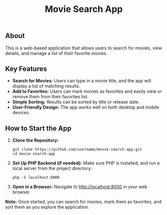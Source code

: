<!DOCTYPE html>
<html lang="en">
<head>
  <meta charset="UTF-8">
  <meta name="viewport" content="width=device-width, initial-scale=1.0">
</head>
<body>
  <header>
    <h1>Movie Search App</h1>
  </header>
  <main>
    <section>
      <h2>About</h2>
      <p>This is a web-based application that allows users to search for movies, view details, and manage a list of their favorite movies.</p>
    </section>
    <section>
      <h2>Key Features</h2>
      <ul>
        <li><strong>Search for Movies:</strong> Users can type in a movie title, and the app will display a list of matching results.</li>
        <li><strong>Add to Favorites:</strong> Users can mark movies as favorites and easily view or remove them from their favorites list.</li>
        <li><strong>Simple Sorting:</strong> Results can be sorted by title or release date.</li>
        <li><strong>User-Friendly Design:</strong> The app works well on both desktop and mobile devices.</li>
      </ul>
    </section>
    <section>
      <h2>How to Start the App</h2>
      <ol>
        <li><strong>Clone the Repository:</strong></li>
        <pre><code>git clone https://github.com/username/movie-search-app.git
cd movie-search-app</code></pre>
        <li><strong>Set Up PHP Backend (if needed):</strong> Make sure PHP is installed, and run a local server from the project directory:</li>
        <pre><code>php -S localhost:8000</code></pre>
        <li><strong>Open in a Browser:</strong> Navigate to <a href="http://localhost:8000">http://localhost:8000</a> in your web browser.</li>
      </ol>
      <div class="note">
        <p><strong>Note:</strong> Once started, you can search for movies, mark them as favorites, and sort them as you explore the application.</p>
      </div>
    </section>
  </main>
</body>
</html>
